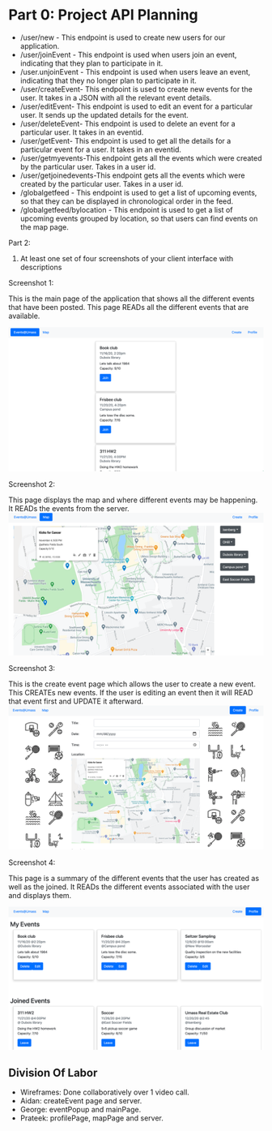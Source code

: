 

# **Part 0: Project API Planning**



*   /user/new - This endpoint is used to create new users for our application.
*   /user/joinEvent - This endpoint is used when users join an event, indicating that they plan to participate in it.
*   /user.unjoinEvent - This endpoint is used when users leave an event, indicating that they no longer plan to participate in it.
*   /user/createEvent- This endpoint is used to create new events for the user. It takes in a JSON with all the relevant event details. 
*   /user/editEvent- This endpoint is used to edit an event for a particular user. It sends up the updated details for the event. 
*   /user/deleteEvent- This endpoint is used to delete an event for a particular user. It takes in an eventid. 
*   /user/getEvent- This endpoint is used to get all the details for a particular event for a user. It takes in an eventid. 
*   /user/getmyevents-This endpoint gets all the events which were created by the particular user. Takes in a user id.
*   /user/getjoinedevents-This endpoint gets all the events which were created by the particular user. Takes in a user id. 
*   /globalgetfeed - This endpoint is used to get a list of upcoming events, so that they can be displayed in chronological order in the feed.
*   /globalgetfeed/bylocation - This endpoint is used to get a list of upcoming events grouped by location, so that users can find events on the map page.

Part 2: 



1. At least one set of four screenshots of your client interface with descriptions

Screenshot 1:

This is the main page of the application that shows all the different events that have been posted. This page READs all the different events that are available. 
   
![alt text](https://github.com/Sharqosity/cs326-final-rho/blob/main/Milestone2_images/Screen%20Shot%202020-11-08%20at%208.14.48%20PM.png)

Screenshot 2:

This page displays the map and where different events may be happening. It READs the events from the server. 
![alt text](https://github.com/Sharqosity/cs326-final-rho/blob/main/Milestone2_images/Screen%20Shot%202020-11-08%20at%208.15.02%20PM.png)


Screenshot 3:

This is the create event page which allows the user to create a new event. This CREATEs new events. If the user is editing an event then it will READ that event first and UPDATE it afterward.
![alt text](https://github.com/Sharqosity/cs326-final-rho/blob/main/Milestone2_images/Screen%20Shot%202020-11-08%20at%208.15.14%20PM.png)


Screenshot 4:

This page is a summary of the different events that the user has created as well as the joined. It READs the different events associated with the user and displays them.

![alt text](https://github.com/Sharqosity/cs326-final-rho/blob/main/Milestone2_images/Screen%20Shot%202020-11-08%20at%208.15.26%20PM.png)

## Division Of Labor
* Wireframes: Done collaboratively over 1 video call.
* Aidan: createEvent page and server.
* George: eventPopup and mainPage. 
* Prateek: profilePage, mapPage and server. 
